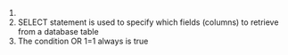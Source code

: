 1. 
2. SELECT statement is used to specify which fields (columns) to retrieve from a database table
3. The condition OR 1=1 always is true 